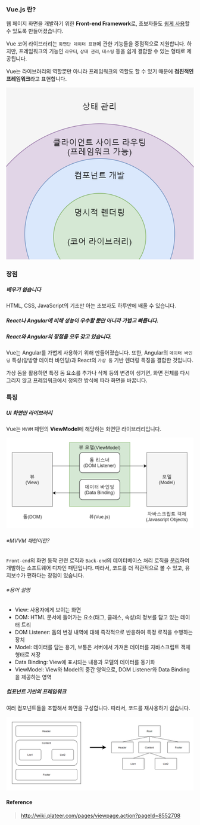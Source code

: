 ### Vue.js 란?

웹 페이지 화면을 개발하기 위한 **Front-end Framework**로, 초보자들도 <u>쉽게 사용</u>할 수 있도록 만들어졌습니다.

Vue 코어 라이브러리는 `화면단 데이터 표현`에 관한 기능들을 중점적으로 지원합니다. 하지만, 프레임워크의 기능인 `라우터`, `상태 관리`, `테스팅` 등을 쉽게 결합할 수 있는 형태로 제공됩니다.

Vue는 라이브러리의 역할뿐만 아니라 프레임워크의 역할도 할 수 있기 때문에 **점진적인 프레임워크**라고 표현합니다.

![](images/vue.png)



### 장점

##### 배우기 쉽습니다

HTML, CSS, JavaScript의 기초만 아는 초보자도 하루만에 배울 수 있습니다.



##### React나 Angular에 비해 성능이 우수할 뿐만 아니라 가볍고 빠릅니다.



##### React와 Angular의 장점을 모두 갖고 있습니다.

Vue는 Angular를 가볍게 사용하기 위해 만들어졌습니다. 또한, Angular의 `데이터 바인딩` 특성(양방향 데이터 바인딩)과 React의 `가상 돔` 기반 렌더링 특징을 결합한 것입니다.

가상 돔을 활용하면 특정 돔 요소를 추가나 삭제 등의 변경이 생기면, 화면 전체를 다시 그리지 않고 프레임워크에서 정의한 방식에 따라 화면을 바꿉니다.



### 특징

##### UI 화면만 라이브러리

Vue는 `MVVM` 패턴의 **ViewModel**에 해당하는 화면단 라이브러리입니다.

![mvvm](images/mvvm.png)



###### ※MVVM 패턴이란?

`Front-end`의 화면 동작 관련 로직과 `Back-end`의 데이터베이스 처리 로직을 <u>분리</u>하여 개발하는 소프트웨어 디자인 패턴입니다. 따라서, 코드를 더 직관적으로 볼 수 있고, 유지보수가 편하다는 장점이 있습니다.



###### ※용어 설명

- View:  사용자에게 보이는 화면
- DOM: HTML 문서에 들어가는 요소(태그, 클래스, 속성)의 정보를 담고 있는 데이터 트리
- DOM Listener: 돔의 변경 내역에 대해 즉각적으로 반응하여 특정 로직을 수행하는 장치
- Model: 데이터를 담는 용기, 보통은 서버에서 가져온 데이터를 자바스크립트 객체 형태로 저장
- Data Binding: View에 표시되는 내용과 모델의 데이터를 동기화
- ViewModel: View와 Model의 중간 영역으로, DOM Listener와 Data Binding을 제공하는 영역



##### 컴포넌트 기반의 프레임워크

여러 컴포넌트들을 조합해서 화면을 구성합니다. 따라서, 코드를 재사용하기 쉽습니다. 

![](images/component.png)



#### Reference

> http://wiki.plateer.com/pages/viewpage.action?pageId=8552708